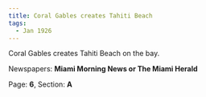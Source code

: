 ```yaml
---  
title: Coral Gables creates Tahiti Beach  
tags:  
  - Jan 1926  
---  
```

  
Coral Gables creates Tahiti Beach on the bay.  
  
Newspapers: **Miami Morning News or The Miami Herald**  
  
Page: **6**, Section: **A** 
